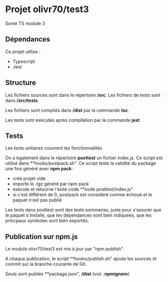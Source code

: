 # Projet olivr70/test3
Some TS module 3

## Dépendances
Ce projet utilise :
- Typescript
- Jest

## Structure
Les fichiers sources sont dans le répertoire **/src**.
Les fichiers de tests sont dans **/src/__tests__**.

Les fichiers sont compilés dans **/dist** par la commande **tsc**.

Les tests sont exécutés après compilation par la commande **jest**.

## Tests
Les tests unitaires couvrent les fonctionnalités

On a également dans le répertoire **posttest** un fichier index.js.
Ce script est utilisé dans **hooks/postpack.sh". Ce script teste
la validité du package une fois généré avec **npm pack** :
- crée projet vide
- importe le .tgz généré par npm pack
- execute et retourne l'exite code  **node posttest/index.js"
- si c'est différent de 0, postpack est considéré comme échoué et
  le paquet n'est pas publié

Les tests dans posttest sont des tests sommaires, juste pour s'assurer
que le paquet s'installe, que les dépendances sont bien indiquées, que
les princpaux symboles sont bien exportés.

## Publication sur **npm.js**

Le module olivr70/test3 est mis à jour par "npm publish".

A chaque publication, le script **hooks/publish.sh" ajoute les sources
et commit sur la branche courante de Git.

Seuls sont publiés **package.json", **/dist** (voir **.npmignore**)
